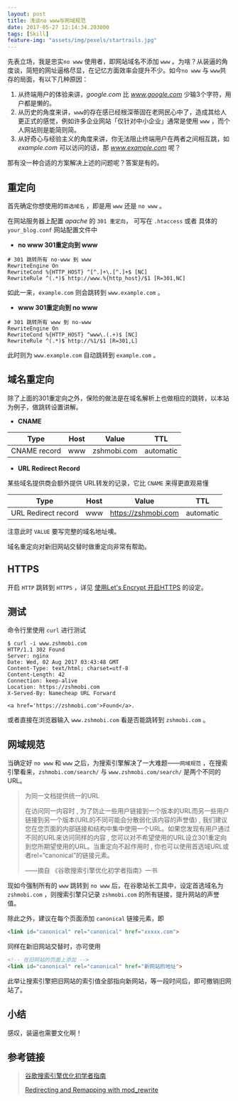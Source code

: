 ```yaml
---
layout: post
title: 浅谈no www与网域规范
date: 2017-05-27 12:14:34.203000
tags: [Skill]
feature-img: "assets/img/pexels/startrails.jpg"
---
```



先表立场，我是忠实`no www` 使用者，即网站域名不添加 `www` 。为啥？从装逼的角度谈，简短的网址逼格尽显，在记忆方面效率会提升不少。如今`no www` 与 `www`共存的局面，有以下几种原因：

1. 从终端用户的体验来讲，*google.com* 比 *www.google.com* 少输3个字符，用户都是懒的。
2. 从历史的角度来讲，`www`的存在感已经根深蒂固在老网民心中了，造成其给人更正式的感觉，例如许多企业网站「仅针对中小企业」通常是使用 `www` ，而个人网站则是能简则简。
3. 从好奇心与经验主义的角度来讲，你无法阻止终端用户在两者之间相互跳，如 *example.com* 可以访问的话，那 *www.example.com* 呢？

那有没一种合适的方案解决上述的问题呢？答案是有的。

<!--more-->

## 重定向

首先确定你想使用的`首选域名` ，即是用 `www` 还是 `no www` 。

在网站服务器上配置 *apache* 的 `301 重定向`， 可写在 `.htaccess` 或者 具体的 `your_blog.conf` 网站配置文件中

- **no www 301重定向到 www**

```shell
# 301 跳转所有 no-www 到 www
RewriteEngine On
RewriteCond %{HTTP_HOST} ^[^.]+\.[^.]+$ [NC]
RewriteRule ^(.*)$ http://www.%{http_host}/$1 [R=301,NC]
```

如此一来，`example.com` 则会跳转到 `www.example.com` 。

- **www 301重定向到 no www**

```shell
# 301 跳转所有 www 到 no-www
RewriteEngine On
RewriteCond %{HTTP_HOST} ^www\.(.+)$ [NC]
RewriteRule ^(.*)$ http://%1/$1 [R=301,L] 
```

此时则为 `www.example.com` 自动跳转到 `example.com` 。

## 域名重定向

除了上面的301重定向之外，保险的做法是在域名解析上也做相应的跳转，以本站为例子，做跳转设置讲解。

- **CNAME** 

| Type         | Host | Value       | TTL       |
| ------------ | ---- | ----------- | --------- |
| CNAME record | www  | zshmobi.com | automatic |

- **URL Redirect Record**

某些域名提供商会额外提供 URL转发的记录，它比 `CNAME` 来得更直观易懂

| Type                | Host | Value               | TTL       |
| ------------------- | ---- | ------------------- | --------- |
| URL Redirect record | www  | https://zshmobi.com | automatic |

注意此时 `VALUE` 要写完整的域名地址噢。

域名重定向对新旧网站交替时做重定向非常有帮助。

## HTTPS

开启 `HTTP` 跳转到 `HTTPS` ，详见 [使用Let's Encrypt 开启HTTPS](/2017/07/21/enable-https-with-lets-encrpt) 的设定。

## 测试

命令行里使用 `curl` 进行测试

```shell
$ curl -i www.zshmobi.com
HTTP/1.1 302 Found
Server: nginx
Date: Wed, 02 Aug 2017 03:43:48 GMT
Content-Type: text/html; charset=utf-8
Content-Length: 42
Connection: keep-alive
Location: https://zshmobi.com
X-Served-By: Namecheap URL Forward

<a href='https://zshmobi.com'>Found</a>.
```

或者直接在浏览器输入 `www.zshmobi.com` 看是否能跳转到 `zshmobi.com` 。

## 网域规范

当确定好 `no www` 和 `www` 之后，为搜索引擎解决了一大难题——`网域规范` ，在搜索引擎看来，`zshmobi.com/search/` 与 `www.zshmobi.com/search/` 是两个不同的URL。

> 为同一文档提供统一的URL
>
> 在访问同一内容时 , 为了防止一些用户链接到一个版本的URL而另一些用户链接到另一个版本(URL的不同可能会分散弱化该内容的声誉值) , 我们建议您在您页面的内部链接和结构中集中使用一个URL。如果您发现有用户通过不同的URL来访问同样的内容 , 您可以对不希望使用的URL设立301重定向到您所期望使用的URL。当重定向不起作用时 , 你也可以使用首选域URL或者rel=“canonical”的链接元素。
>
> ——摘自 《谷歌搜索引擎优化初学者指南》一书

现如今强制所有的 `www` 跳转到 `no www` 后，在谷歌站长工具中，设定首选域名为 `zshmobi.com` ，则搜索引擎只记录 `zshmobi.com` 的所有链接，提升网站的声誉值。

除此之外，建议在每个页面添加 `canonical` 链接元素，即

```Html
<link id="canonical" rel="canonical" href="xxxxx.com">
```

同样在新旧网站交替时，亦可使用

```Html
<!-- 在旧网站的页面上添加 -->
<link id="canonical" rel="canonical" href="新网站的地址">
```

此举让搜索引擎把旧网站的索引值全部指向新网站，等一段时间后，即可撤销旧网站了。

## 小结

感叹，装逼也需要文化啊！

## 参考链接

> [谷歌搜索引擎优化初学者指南](http://static.googleusercontent.com/media/www.google.com/en/us/intl/zh-cn/webmasters/docs/search-engine-optimization-starter-guide-zh-cn.pdf)
>
> [Redirecting and Remapping with mod_rewrite](http://httpd.apache.org/docs/current/zh-cn/rewrite/remapping.html)